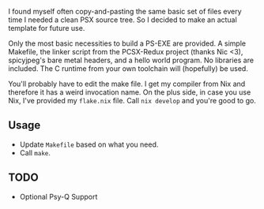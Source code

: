 I found myself often copy-and-pasting the same basic set of files every time I needed a clean PSX source tree. So I decided to make an actual template for future use.

Only the most basic necessities to build a PS-EXE are provided. A simple Makefile, the linker script from the PCSX-Redux project (thanks Nic <3), spicyjpeg's bare metal headers, and a
hello world program. No libraries are included. The C runtime from your own toolchain will (hopefully) be used.

You'll probably have to edit the make file. I get my compiler from Nix and therefore it has a weird invocation name. On the plus side, in case you use Nix, I've provided my `flake.nix` file.
Call `nix develop` and you're good to go.

## Usage
- Update `Makefile` based on what you need.
- Call `make`.

## TODO
- Optional Psy-Q Support
